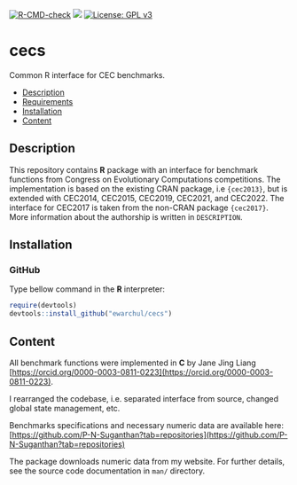 [![R-CMD-check](https://github.com/ewarchul/cecs/workflows/R-CMD-check/badge.svg)](https://github.com/ewarchul/cecs/actions)
[![](https://www.r-pkg.org/badges/version/cecs?color)](https://cran.r-project.org/package=cecs)
[![License: GPL v3](https://img.shields.io/badge/License-GPLv3-blue.svg)](https://www.gnu.org/licenses/gpl-3.0)
# cecs

Common R interface for CEC benchmarks.

<!--ts-->
   * [Description](#description)
   * [Requirements](#requirements)
   * [Installation](#installation)
   * [Content](#content)
<!--te-->

## Description

This repository contains **R** package with an interface for benchmark functions from Congress on Evolutionary Computations competitions.
The implementation is based on the existing CRAN package, i.e `{cec2013}`, but is extended with CEC2014, CEC2015, CEC2019, CEC2021, and CEC2022.
The interface for CEC2017 is taken from the non-CRAN package `{cec2017}`.
More information about the authorship is written in `DESCRIPTION`. 

## Installation

### GitHub

Type bellow command in the **R** interpreter:

```r
require(devtools)
devtools::install_github("ewarchul/cecs")
```

## Content

All benchmark functions were implemented in **C** by Jane Jing Liang [https://orcid.org/0000-0003-0811-0223](https://orcid.org/0000-0003-0811-0223).

I rearranged the codebase, i.e. separated interface from source, changed global state management, etc.

Benchmarks specifications and necessary numeric data are available here: [https://github.com/P-N-Suganthan?tab=repositories](https://github.com/P-N-Suganthan?tab=repositories)

The package downloads numeric data from my website. For further details, see the source code documentation in `man/` directory.
